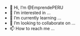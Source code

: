 - 👋 Hi, I’m @EmprendePERU
- 👀 I’m interested in ...
- 🌱 I’m currently learning ...
- 💞️ I’m looking to collaborate on ...
- 📫 How to reach me ...

<!---
EmprendePERU/EmprendePERU is a ✨ special ✨ repository because its `README.md` (this file) appears on your GitHub profile.
You can click the Preview link to take a look at your changes.
--->
